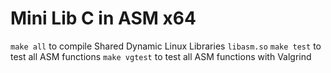 # Mini Lib C in ASM x64

```make all``` to compile Shared Dynamic Linux Libraries ```libasm.so```
```make test``` to test all ASM functions
```make vgtest``` to test all ASM functions with Valgrind
